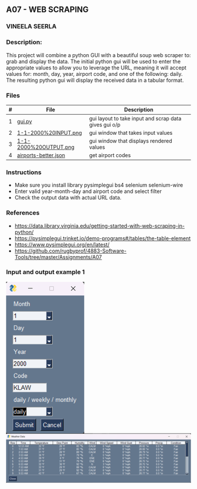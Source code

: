 ## A07 - WEB SCRAPING
### VINEELA SEERLA
### Description:

This project will combine a python GUI with a beautiful soup web scraper to: grab and display the data.
The initial python gui will be used to enter the appropriate values to allow you to leverage the URL, meaning it will accept values for: month, day, year, airport code, and one of the following: daily.
The resulting python gui will display the received data in a tabular format.

### Files

|   #   | File                                        | Description                                          |
| :---: | ---------------                             | --------------------------------------------------   |
|   1   | [gui.py](gui.py)                            | gui layout to take input and scrap data gives gui o/p|
|   2   | [1-1-2000%20INPUT.png](1-1-2000%20INPUT.png)    | gui window that takes input values                   |
|   3   | [1-1-2000%20OUTPUT.png](1-1-2000%20OUTPUT.png)  | gui window that displays rendered values             |
|   4   | [airports-better.json](airports-better.json)| get airport codes                                    |

### Instructions

- Make sure you install library pysimplegui
bs4
selenium
selenium-wire
- Enter valid year-month-day and airport code and select filter
- Check the output data with actual URL data.

###  References

- https://data.library.virginia.edu/getting-started-with-web-scraping-in-python/
- https://pysimplegui.trinket.io/demo-programs#/tables/the-table-element
- https://www.pysimplegui.org/en/latest/
- https://github.com/rugbyprof/4883-Software-Tools/tree/master/Assignments/A07

### Input and output example 1
<img align="left" src="https://github.com/vineelajyothi1996/4883-Software-Tools-seerla/blob/main/Assignments/A07/1-1-2000%20INPUT.png">
<img align="left" src="https://github.com/vineelajyothi1996/4883-Software-Tools-seerla/blob/main/Assignments/A07/1-1-2000%20OUTPUT.png">


